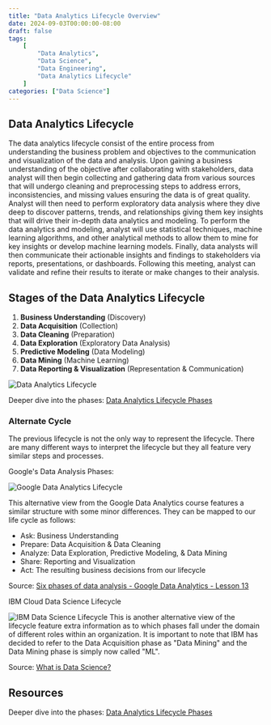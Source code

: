 ```yaml
---
title: "Data Analytics Lifecycle Overview"
date: 2024-09-03T00:00:00-08:00
draft: false
tags:
    [
        "Data Analytics",
        "Data Science",
        "Data Engineering",
        "Data Analytics Lifecycle"
    ]
categories: ["Data Science"]
---
```



## Data Analytics Lifecycle
The data analytics lifecycle consist of the entire process from understanding the business problem and objectives to the communication and visualization of the data and analysis. Upon gaining a business understanding of the objective after collaborating with stakeholders, data analyst will then begin collecting and gathering data from various sources that will undergo cleaning and preprocessing steps to address errors, inconsistencies, and missing values ensuring the data is of great quality. Analyst will then need to perform exploratory data analysis where they dive deep to discover patterns, trends, and relationships giving them key insights that will drive their in-depth data analytics and modeling. To perform the data analytics and modeling, analyst will use statistical techniques, machine learning algorithms, and other analytical methods to allow them to mine for key insights or develop machine learning models. Finally, data analysts will then communicate their actionable insights and findings to stakeholders via reports, presentations, or dashboards. Following this meeting, analyst can validate and refine their results to iterate or make changes to their analysis.  

## Stages of the Data Analytics Lifecycle
1. **Business Understanding** (Discovery)
2. **Data Acquisition** (Collection)
3. **Data Cleaning** (Preparation)
4. **Data Exploration** (Exploratory Data Analysis)
5. **Predictive Modeling** (Data Modeling)
6. **Data Mining** (Machine Learning)
7. **Data Reporting & Visualization** (Representation & Communication)

![Data Analytics Lifecycle](/notes/attachments/images/data-analytics-lifecycle.jpeg)

Deeper dive into the phases:
[Data Analytics Lifecycle Phases](/notes/posts/data-analytics-lifecycle-phases)
<!-- [Data Analytics Lifecycle Phases](/data-analytics-lifecycle-phases.md) -->


### Alternate Cycle
The previous lifecycle is not the only way to represent the lifecycle. There are many different ways to interpret the lifecycle but they all feature very similar steps and processes. 

Google's Data Analysis Phases: 

![Google Data Analytics Lifecycle](/notes/attachments/images/data-analytics-phases.png)

This alternative view from the Google Data Analytics course features a similar structure with some minor differences. They can be mapped to our life cycle as follows:

- Ask: Business Understanding 
- Prepare: Data Acquisition & Data Cleaning
- Analyze: Data Exploration, Predictive Modeling, & Data Mining
- Share: Reporting and Visualization
- Act: The resulting business decisions from our lifecycle

Source: [Six phases of data analysis - Google Data Analytics - Lesson 13](https://www.youtube.com/watch?v=NEtuEfi9YNI)

IBM Cloud Data Science Lifecycle

![IBM Data Science Lifecycle](/notes//attachments/images/ibm-data-science-lifecycle.png)
This is another alternative view of the lifecycle feature extra information as to which phases fall under the domain of different roles within an organization. It is important to note that IBM has decided to refer to the Data Acquisition phase as "Data Mining" and the Data Mining phase is simply now called "ML". 

Source: [What is Data Science?](https://www.youtube.com/watch?v=RBSUwFGa6Fk)

## Resources
Deeper dive into the phases:
[Data Analytics Lifecycle Phases](/notes/posts/data-analytics-lifecycle-phases)
<!-- [Data Analytics Lifecycle Phases](/data-analytics-lifecycle-phases.md) -->